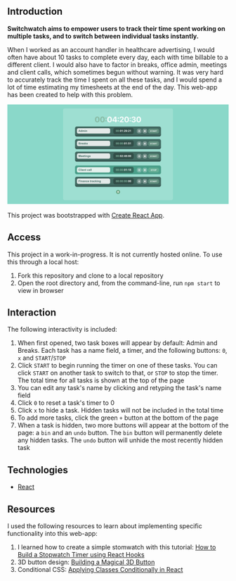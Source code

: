 ## Introduction

**Switchwatch aims to empower users to track their time spent working on multiple tasks, and to switch between individual tasks instantly.**

When I worked as an account handler in healthcare advertising, I would often have about 10 tasks to complete every day, each with time billable to a different client. I would also have to factor in breaks, office admin, meetings and client calls, which sometimes begun without warning. It was very hard to accurately track the time I spent on all these tasks, and I would spend a lot of time estimating my timesheets at the end of the day. This web-app has been created to help with this problem.

![Switchwatch](./media/SwitchwatchScreenshot.png)

This project was bootstrapped with [Create React App](https://github.com/facebook/create-react-app).

## Access

This project in a work-in-progress. It is not currently hosted online. To use this through a local host:

1. Fork this repository and clone to a local repository
2. Open the root directory and, from the command-line, run `npm start` to view in browser

## Interaction

The following interactivity is included:

1. When first opened, two task boxes will appear by default: Admin and Breaks. Each task has a name field, a timer, and the following buttons: `0`, `x` and `START`/`STOP`
2. Click `START` to begin running the timer on one of these tasks. You can click `START` on another task to switch to that, or `STOP` to stop the timer. The total time for all tasks is shown at the top of the page
3. You can edit any task's name by clicking and retyping the task's name field
4. Click `0` to reset a task's timer to 0
5. Click `x` to hide a task. Hidden tasks will not be included in the total time
6. To add more tasks, click the green `+` button at the bottom of the page
7. When a task is hidden, two more buttons will appear at the bottom of the page: a `bin` and an `undo` button. The `bin` button will permanently delete any hidden tasks. The `undo` button will unhide the most recently hidden task

## Technologies

- [React](https://reactjs.org/)

## Resources

I used the following resources to learn about implementing specific functionality into this web-app:

1. I learned how to create a simple stomwatch with this tutorial: [How to Build a Stopwatch Timer using React Hooks](https://www.youtube.com/watch?v=sSWGdj8a5Fs&ab_channel=CodeBoost)
2. 3D button design: [Building a Magical 3D Button](https://www.joshwcomeau.com/animation/3d-button/)
3. Conditional CSS: [Applying Classes Conditionally in React](https://www.pluralsight.com/guides/applying-classes-conditionally-react)
